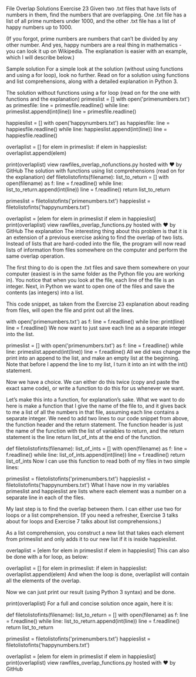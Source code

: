 File Overlap Solutions
Exercise 23
Given two .txt files that have lists of numbers in them, find the numbers that are overlapping. One .txt file has a list of all prime numbers under 1000, and the other .txt file has a list of happy numbers up to 1000.

(If you forgot, prime numbers are numbers that can’t be divided by any other number. And yes, happy numbers are a real thing in mathematics - you can look it up on Wikipedia. The explanation is easier with an example, which I will describe below.)

Sample solution
For a simple look at the solution (without using functions and using a for loop), look no further. Read on for a solution using functions and list comprehensions, along with a detailed explanation in Python 3.

The solution without functions using a for loop (read on for the one with functions and the explanation)
primeslist = []
with open('primenumbers.txt') as primesfile:
	line = primesfile.readline()
	while line:
		primeslist.append(int(line))
		line = primesfile.readline()

happieslist = []
with open('happynumbers.txt') as happiesfile:
	line = happiesfile.readline()
	while line:
		happieslist.append(int(line))
		line = happiesfile.readline()

overlaplist = []
for elem in primeslist:
	if elem in happieslist:
		overlaplist.append(elem)
		
print(overlaplist)
view rawfiles_overlap_nofunctions.py hosted with ❤ by GitHub
The solution with functions using list comprehensions (read on for the explanation)
def filetolistofints(filename):
	list_to_return = []
	with open(filename) as f:
		line = f.readline()
		while line:
			list_to_return.append(int(line))
			line = f.readline()
	return list_to_return

primeslist = filetolistofints('primenumbers.txt')
happieslist = filetolistofints('happynumbers.txt')

overlaplist = [elem for elem in primeslist if elem in happieslist]
print(overlaplist)
view rawfiles_overlap_functions.py hosted with ❤ by GitHub
The explanation
The interesting thing about this problem is that it is an extension of a previous exercise asking to find the overlap of two lists. Instead of lists that are hard-coded into the file, the program will now read lists of information from files somewhere on the computer and perform the same overlap operation.

The first thing to do is open the .txt files and save them somewhere on your computer (easiest is in the same folder as the Python file you are working in). You notice that when you look at the file, each line of the file is an integer. Next, in Python we want to open one of the files and save the contents (as integers) into a list.

This code snippet, as taken from the Exercise 23 explanation about reading from files, will open the file and print out all the lines.

  with open('primenumbers.txt') as f:
  	line = f.readline()
  	while line:
  		print(line)
  		line = f.readline()
We now want to just save each line as a separate integer into the list.

  primeslist = []
  with open('primenumbers.txt') as f:
  	line = f.readline()
  	while line:
  		primeslist.append(int(line))
  		line = f.readline()
All we did was change the print into an append to the list, and make an empty list at the beginning. Note that before I append the line to my list, I turn it into an int with the int() statement.

Now we have a choice. We can either do this twice (copy and paste the exact same code), or write a function to do this for us whenever we want.

Let’s make this into a function, for explanation’s sake. What we want to do here is make a function that I give the name of the file to, and it gives back to me a list of all the numbers in that file, assuming each line contains a separate integer. We need to add two lines to our code snippet from above, the function header and the return statement. The function header is just the name of the function with the list of variables to return, and the return statement is the line return list_of_ints at the end of the function.

  def filetolistofints(filename):
	  list_of_ints = []
	  with open(filename) as f:
	  	line = f.readline()
	  	while line:
	  		list_of_ints.append(int(line))
	  		line = f.readline()
	  return list_of_ints
Now I can use this function to read both of my files in two simple lines:

  primeslist = filetolistofints('primenumbers.txt')
  happieslist = filetolistofints('happynumbers.txt')
What I have now in my variables primeslist and happieslist are lists where each element was a number on a separate line in each of the files.

My last step is to find the overlap between them. I can either use two for loops or a list comprehension. (If you need a refresher, Exercise 3 talks about for loops and Exercise 7 talks about list comprehensions.)

As a list comprehension, you construct a new list that takes each element from primeslist and only adds it to our new list if it is inside happieslist.

  overlaplist = [elem for elem in primeslist if elem in happieslist]
This can also be done with a for loop, as below:

  overlaplist = []
  for elem in primeslist:
    if elem in happieslist:
      overlaplist.append(elem)
And when the loop is done, overlaplist will contain all the elements of the overlap.

Now we can just print our result (using Python 3 syntax) and be done.

  print(overlaplist)
For a full and concise solution once again, here it is:

def filetolistofints(filename):
	list_to_return = []
	with open(filename) as f:
		line = f.readline()
		while line:
			list_to_return.append(int(line))
			line = f.readline()
	return list_to_return

primeslist = filetolistofints('primenumbers.txt')
happieslist = filetolistofints('happynumbers.txt')

overlaplist = [elem for elem in primeslist if elem in happieslist]
print(overlaplist)
view rawfiles_overlap_functions.py hosted with ❤ by GitHub
